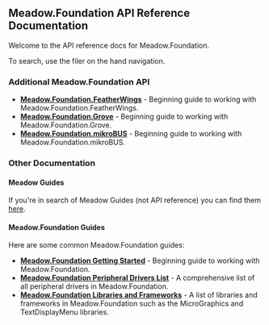 ## Meadow.Foundation API Reference Documentation

Welcome to the API reference docs for Meadow.Foundation.

To search, use the filer on the hand navigation.

### Additional Meadow.Foundation API

* **[Meadow.Foundation.FeatherWings](/docs/api/Meadow.Foundation.FeatherWings/index)** - Beginning guide to working with Meadow.Foundation.FeatherWings.
* **[Meadow.Foundation.Grove](/docs/api/Meadow.Foundation.Grove/index)** - Beginning guide to working with Meadow.Foundation.Grove.
* **[Meadow.Foundation.mikroBUS](/docs/api/Meadow.Foundation.mikroBUS/index)** - Beginning guide to working with Meadow.Foundation.mikroBUS.

### Other Documentation

#### Meadow Guides

If you're in search of Meadow Guides (not API reference) you can find them [here](/Meadow).

#### Meadow.Foundation Guides

Here are some common Meadow.Foundation guides:

* **[Meadow.Foundation Getting Started](/Meadow/Meadow.Foundation/Getting_Started/index)** - Beginning guide to working with Meadow.Foundation.
* **[Meadow.Foundation Peripheral Drivers List](/Meadow/Meadow.Foundation/Peripherals/index)** - A comprehensive list of all peripheral drivers in Meadow.Foundation.
* **[Meadow.Foundation Libraries and Frameworks](/Meadow/Meadow.Foundation/Libraries_and_Frameworks/index)** - A list of libraries and frameworks in Meadow.Foundation such as the MicroGraphics and TextDisplayMenu libraries.